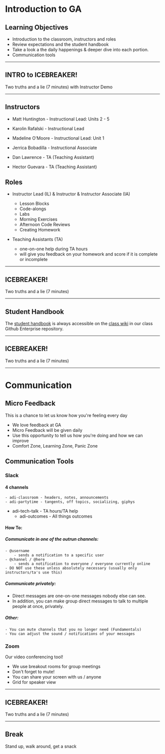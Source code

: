 # Introduction to GA

## Learning Objectives
- Introduction to the classroom, instructors and roles
- Review expectations and the student handbook
- Take a look a the daily happenings & deeper dive into each portion.
- Communication tools


<hr>

## INTRO to ICEBREAKER!
Two truths and a lie (7 minutes) with Instructor Demo

<hr>

## Instructors

- Matt Huntington - Instructional Lead: Units 2 - 5
- Karolin Rafalski - Instructional Lead
- Madeline O'Moore - Instructional Lead: Unit 1
- Jerrica Bobadilla - Instructional Associate

- Dan Lawrence - TA (Teaching Assistant)
- Hector Guevara - TA (Teaching Assistant)


## Roles

- Instructor Lead (IL) & Instructor & Instructor Associate (IA)
  - Lesson Blocks
  - Code-alongs
  - Labs
  - Morning Exercises
  - Afternoon Code Reviews
  - Creating Homework

- Teaching Assistants (TA)
  - one-on-one help during TA hours
  - will give you feedback on your homework and score if it is complete or incomplete

<hr>

## ICEBREAKER!
Two truths and a lie (7 minutes)

<hr>

## Student Handbook

The [student handbook](https://git.generalassemb.ly/Web-Development-Immersive-Remote/WDIR-Adi/wiki/Student-Handbook) is always accessible on the [class wiki](https://git.generalassemb.ly/Web-Development-Immersive-Remote/WDIR-Adi/wiki) in our class Github Enterprise repository.


<hr>

## ICEBREAKER!
Two truths and a lie (7 minutes)

<hr>

# Communication

## Micro Feedback
This is a chance to let us know how you're feeling every day

- We love feedback at GA
- Micro Feedback will be given daily
- Use this opportunity to tell us how you're doing and how we can improve
- Comfort Zone, Learning Zone, Panic Zone


## Communication Tools

### Slack
#### 4 channels
	- adi-classroom - headers, notes, announcements
	- adi-partytime - tangents, off topics, socializing, giphys
  - adi-tech-talk - TA hours/TA help
	- adi-outcomes - All things outcomes

#### How To:

##### Communicate in one of the outrun channels:
	- @username
		- sends a notification to a specific user
	- @channel / @here
		- sends a notification to everyone / everyone currently online
    - DO NOT use these unless absolutely necessary (usually only instructors/ta's use this)

##### Communicate privately:
- Direct messages are one-on-one messages nobody else can see.
- In addition, you can make group direct messages to talk to multiple people at once, privately.

##### Other:
	- You can mute channels that you no longer need (Fundamentals)
	- You can adjust the sound / notifications of your messages
### Zoom
Our video conferencing tool!

- We use breakout rooms for group meetings
- Don't forget to mute!
- You can share your screen with us / anyone
- Grid for speaker view

<hr>

## ICEBREAKER!
Two truths and a lie (7 minutes)

<hr>

## Break
Stand up, walk around, get a snack
